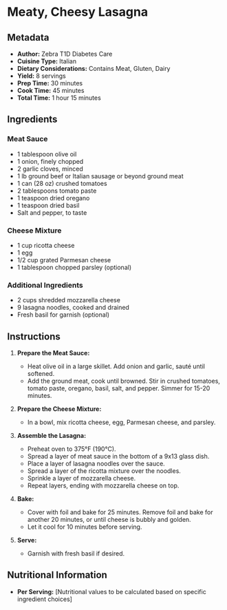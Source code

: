 # Meaty, Cheesy Lasagna

## Metadata
- **Author:** Zebra T1D Diabetes Care
- **Cuisine Type:** Italian
- **Dietary Considerations:** Contains Meat, Gluten, Dairy
- **Yield:** 8 servings
- **Prep Time:** 30 minutes
- **Cook Time:** 45 minutes
- **Total Time:** 1 hour 15 minutes

## Ingredients

### Meat Sauce
- 1 tablespoon olive oil
- 1 onion, finely chopped
- 2 garlic cloves, minced
- 1 lb ground beef or Italian sausage or beyond ground meat
- 1 can (28 oz) crushed tomatoes
- 2 tablespoons tomato paste
- 1 teaspoon dried oregano
- 1 teaspoon dried basil
- Salt and pepper, to taste

### Cheese Mixture
- 1 cup ricotta cheese
- 1 egg
- 1/2 cup grated Parmesan cheese
- 1 tablespoon chopped parsley (optional)

### Additional Ingredients
- 2 cups shredded mozzarella cheese
- 9 lasagna noodles, cooked and drained
- Fresh basil for garnish (optional)

## Instructions
1. **Prepare the Meat Sauce:**
   - Heat olive oil in a large skillet. Add onion and garlic, sauté until softened.
   - Add the ground meat, cook until browned. Stir in crushed tomatoes, tomato paste, oregano, basil, salt, and pepper. Simmer for 15-20 minutes.

2. **Prepare the Cheese Mixture:**
   - In a bowl, mix ricotta cheese, egg, Parmesan cheese, and parsley.

3. **Assemble the Lasagna:**
   - Preheat oven to 375°F (190°C).
   - Spread a layer of meat sauce in the bottom of a 9x13 glass dish.
   - Place a layer of lasagna noodles over the sauce.
   - Spread a layer of the ricotta mixture over the noodles.
   - Sprinkle a layer of mozzarella cheese.
   - Repeat layers, ending with mozzarella cheese on top.

4. **Bake:**
   - Cover with foil and bake for 25 minutes. Remove foil and bake for another 20 minutes, or until cheese is bubbly and golden.
   - Let it cool for 10 minutes before serving.

5. **Serve:**
   - Garnish with fresh basil if desired.

## Nutritional Information
- **Per Serving:** [Nutritional values to be calculated based on specific ingredient choices]
